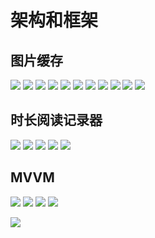 # 架构和框架
## 图片缓存
![](media/15662273616868/15662274183526.jpg)
![](media/15662273616868/15662275585977.jpg)
![](media/15662273616868/15662275759229.jpg)
![](media/15662273616868/15662276161337.jpg)
![](media/15662273616868/15662278678031.jpg)
![](media/15662273616868/15662281212784.jpg)
![](media/15662273616868/15662281890017.jpg)
![](media/15662273616868/15662282686744.jpg)
![](media/15662273616868/15662283564330.jpg)
![](media/15662273616868/15662284289359.jpg)
![](media/15662273616868/15662284919904.jpg)

## 时长阅读记录器
![](media/15662273616868/15662286564976.jpg)
![](media/15662273616868/15662286713032.jpg)
![](media/15662273616868/15663112817796.jpg)
  ![](media/15662273616868/15663116055167.jpg)
![](media/15662273616868/15663116521692.jpg)


## MVVM
![](media/15662273616868/15663120252263.jpg)
![](media/15662273616868/15668326280295.jpg)
![](media/15662273616868/15668327655751.jpg)
![](media/15662273616868/15668330316413.jpg)

![](media/15662273616868/15668330109940.jpg)
